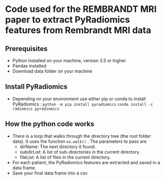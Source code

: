# Code used for the REMBRANDT MRI paper to extract PyRadiomics features from Rembrandt MRI data

## Prerequisites
* Python installed on your machine, version 3.5 or higher.
* Pandas installed
* Download data folder on your machine

## Install PyRadiomics
* Depending on your environment use either pip or conda to install PyRadiomics :
`python -m pip install pyradiomics` 
`conda install -c radiomics pyradiomics`

## How the python code works
* There is a loop that walks through the directory tree (the root folder data). It uses the function `os.walk()` . The parameters to pass are
  * dirName: The next directory it found.
  * subdirList: A list of sub-directories in the current directory. 
  * fileList: A list of files in the current directory. 
* For each patient, the PyRadiomics features are extracted and saved in a data frame. 
* Save your final data frame into a csv
